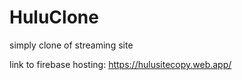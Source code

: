 # HuluClone
simply clone of streaming site

link to firebase hosting:
https://hulusitecopy.web.app/
